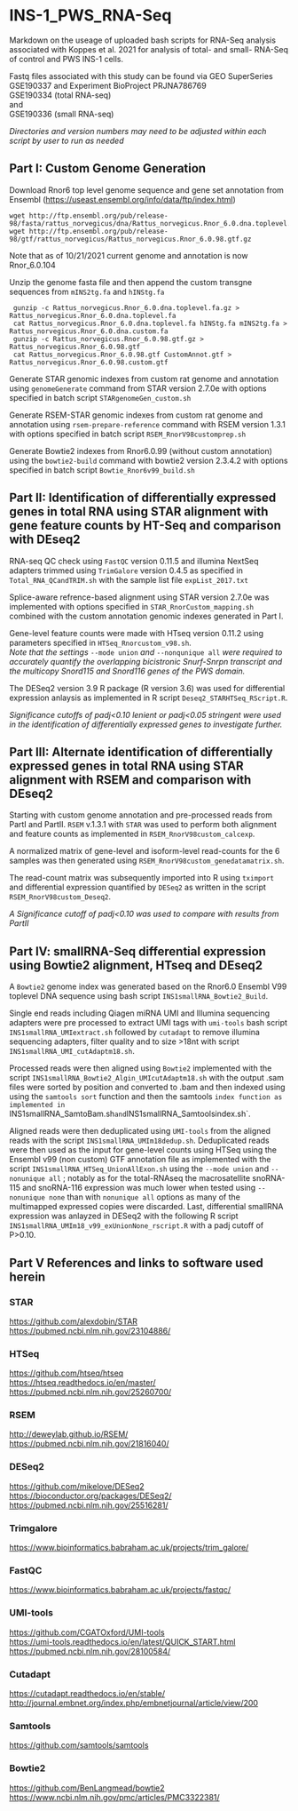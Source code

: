 # INS-1_PWS_RNA-Seq
Markdown on the useage of uploaded bash scripts for RNA-Seq analysis associated with Koppes et al. 2021 for analysis of total- and small- RNA-Seq of control and PWS INS-1 cells.  

Fastq files associated with this study can be found via GEO SuperSeries GSE190337 and Experiment BioProject PRJNA786769  
GSE190334  (total RNA-seq)  
and  
GSE190336  (small RNA-seq)


*Directories and version numbers may need to be adjusted within each script by user to run as needed*

## Part I: Custom Genome Generation
Download Rnor6 top level genome sequence and gene set annotation from Ensembl (https://useast.ensembl.org/info/data/ftp/index.html)  

    wget http://ftp.ensembl.org/pub/release-98/fasta/rattus_norvegicus/dna/Rattus_norvegicus.Rnor_6.0.dna.toplevel.fa.gz
    wget http://ftp.ensembl.org/pub/release-98/gtf/rattus_norvegicus/Rattus_norvegicus.Rnor_6.0.98.gtf.gz

Note that as of 10/21/2021 current genome and annotation is now Rnor_6.0.104  

Unzip the genome fasta file and then append the custom transgne sequences from `mINS2tg.fa` and `hINStg.fa`

     gunzip -c Rattus_norvegicus.Rnor_6.0.dna.toplevel.fa.gz > Rattus_norvegicus.Rnor_6.0.dna.toplevel.fa
     cat Rattus_norvegicus.Rnor_6.0.dna.toplevel.fa hINStg.fa mINS2tg.fa > Rattus_norvegicus.Rnor_6.0.dna.custom.fa
     gunzip -c Rattus_norvegicus.Rnor_6.0.98.gtf.gz > Rattus_norvegicus.Rnor_6.0.98.gtf
     cat Rattus_norvegicus.Rnor_6.0.98.gtf CustomAnnot.gtf > Rattus_norvegicus.Rnor_6.0.98.custom.gtf
     
Generate STAR genomic indexes from custom rat genome and annotation using `genomeGenerate` command from STAR version 2.7.0e with options specified in batch script `STARgenomeGen_custom.sh`  

Generate RSEM-STAR genomic indexes from custom rat genome and annotation using `rsem-prepare-reference` command with RSEM version 1.3.1 with options specified in batch script `RSEM_RnorV98customprep.sh`  

Generate Bowtie2 indexes from Rnor6.0.99 (without custom annotation) using the `bowtie2-build` command with bowtie2 version 2.3.4.2 with options specified in batch script `Bowtie_Rnor6v99_build.sh`

## Part II: Identification of differentially expressed genes  in total RNA using STAR alignment with gene feature counts by HT-Seq and comparison with DEseq2
RNA-seq QC check using `FastQC` version 0.11.5 and illumina NextSeq adapters trimmed using `TrimGalore` version 0.4.5 as specified in `Total_RNA_QCandTRIM.sh` with the sample list file `expList_2017.txt`  

Splice-aware refrence-based alignment using STAR version 2.7.0e was implemented with options specified in `STAR_RnorCustom_mapping.sh` combined with the custom annotation genomic indexes generated in Part I.

Gene-level feature counts were made with HTseq version 0.11.2 using parameters specified in `HTSeq_Rnorcustom_v98.sh`.  
*Note that the settings* `--mode union` *and* `--nonqunique all` *were required to accurately quantify the overlapping bicistronic Snurf-Snrpn transcript and the multicopy Snord115 and Snord116 genes of the PWS domain.*  

The DESeq2 version 3.9 R package (R version 3.6) was used for differential expression anlaysis as implemented in R script `Deseq2_STARHTSeq_RScript.R`.  

*Significance cutoffs of padj<0.10 lenient or padj<0.05 stringent were used in the identification of differentially expressed genes to investigate further.*

## Part III: Alternate identification of differentially expressed genes in total RNA using STAR alignment with RSEM and comparison with DEseq2
Starting with custom genome annotation and pre-processed reads from PartI and PartII. `RSEM` v.1.3.1 with `STAR` was used to perform both alignment and feature counts as implemented in `RSEM_RnorV98custom_calcexp`.  

A normalized matrix of gene-level and isoform-level read-counts for the 6 samples was then generated using `RSEM_RnorV98custom_genedatamatrix.sh`.  

The read-count matrix was subsequently imported into R using `tximport` and differential expression quantified by `DESeq2` as written in the script `RSEM_RnorV98custom_Deseq2`.  

*A Significance cutoff of padj<0.10 was used to compare with results from PartII*


## Part IV: smallRNA-Seq differential expression using Bowtie2 alignment, HTseq and DEseq2
A `Bowtie2` genome index was generated based on the Rnor6.0 Ensembl V99 toplevel DNA sequence using bash script `INS1smallRNA_Bowtie2_Build`.  

Single end reads including Qiagen miRNA UMI and Illumina sequencing adapters were pre processed to extract UMI tags with `umi-tools` bash script  `INS1smallRNA_UMIextract.sh` followed by `cutadapt` to remove illumina sequencing adapters, filter quality and to size >18nt with script `INS1smallRNA_UMI_cutAdaptm18.sh`.  

Processed reads were then aligned using `Bowtie2` implemented with the script `INS1smallRNA_Bowtie2_Algin_UMIcutAdaptm18.sh` with the output .sam files were sorted by position and converted to .bam and then indexed using using the `samtools sort` function and then the samtools `index function as implemented in `INS1smallRNA_SamtoBam.sh` and `INS1smallRNA_Samtoolsindex.sh`.  

Aligned reads were then deduplicated using `UMI-tools` from the aligned reads with the script `INS1smallRNA_UMIm18dedup.sh`. Deduplicated reads were then used as the input for gene-level counts using HTSeq using the Ensembl v99 (non custom) GTF annotation file as implemented with the script `INS1smallRNA_HTSeq_UnionAllExon.sh` using the `--mode union` and `--nonunique all` ; notably as for the total-RNAseq the macrosatellite snoRNA-115 and snoRNA-116 expression was much lower when tested using `--nonunique none` than with `nonunique all` options as many of the multimapped expressed copies were discarded.  Last, differential smallRNA expression was anlayzed in DESeq2 with the following R script `INS1smallRNA_UMIm18_v99_exUnionNone_rscript.R` with a padj cutoff of P>0.10.





## Part V References and links to software used herein

### STAR
https://github.com/alexdobin/STAR  
https://pubmed.ncbi.nlm.nih.gov/23104886/  

### HTSeq
https://github.com/htseq/htseq  
https://htseq.readthedocs.io/en/master/  
https://pubmed.ncbi.nlm.nih.gov/25260700/  

### RSEM
http://deweylab.github.io/RSEM/  
https://pubmed.ncbi.nlm.nih.gov/21816040/  


### DESeq2
https://github.com/mikelove/DESeq2  
https://bioconductor.org/packages/DESeq2/  
https://pubmed.ncbi.nlm.nih.gov/25516281/      

### Trimgalore
https://www.bioinformatics.babraham.ac.uk/projects/trim_galore/  

### FastQC
https://www.bioinformatics.babraham.ac.uk/projects/fastqc/

### UMI-tools
https://github.com/CGATOxford/UMI-tools  
https://umi-tools.readthedocs.io/en/latest/QUICK_START.html  
https://pubmed.ncbi.nlm.nih.gov/28100584/  

### Cutadapt
https://cutadapt.readthedocs.io/en/stable/  
http://journal.embnet.org/index.php/embnetjournal/article/view/200  

### Samtools
https://github.com/samtools/samtools  

### Bowtie2
https://github.com/BenLangmead/bowtie2  
https://www.ncbi.nlm.nih.gov/pmc/articles/PMC3322381/  
